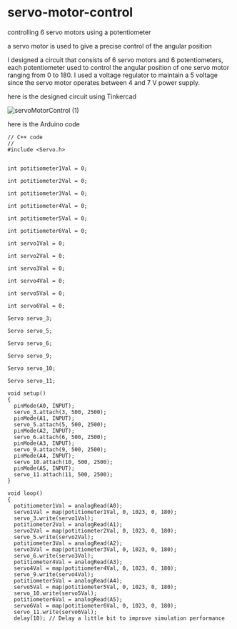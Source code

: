 # servo-motor-control
controlling 6 servo motors using a potentiometer  


a servo motor is used to give a precise control of the angular position

I designed a circuit that consists of 6 servo motors and 6 potentiometers, each potentiometer used to control the angular position of one servo motor ranging from 0 to 180.
I used a voltage regulator to  maintain a 5 voltage since the servo motor operates between 4 and 7 V power supply.

here is the designed circuit using Tinkercad

![servoMotorControl (1)](https://github.com/FaisalBaqutyan/basic-robot-walking-algorithm/assets/174335196/7529c36f-cadc-4ef8-bfb3-d89c738a2859)


here is the Arduino code 

```
// C++ code
//
#include <Servo.h>


int potitiometer1Val = 0;

int potitiometer2Val = 0;

int potitiometer3Val = 0;

int potitiometer4Val = 0;

int potitiometer5Val = 0;

int potitiometer6Val = 0;

int servo1Val = 0;

int servo2Val = 0;

int servo3Val = 0;

int servo4Val = 0;

int servo5Val = 0;

int servo6Val = 0;

Servo servo_3;

Servo servo_5;

Servo servo_6;

Servo servo_9;

Servo servo_10;

Servo servo_11;

void setup()
{
  pinMode(A0, INPUT);
  servo_3.attach(3, 500, 2500);
  pinMode(A1, INPUT);
  servo_5.attach(5, 500, 2500);
  pinMode(A2, INPUT);
  servo_6.attach(6, 500, 2500);
  pinMode(A3, INPUT);
  servo_9.attach(9, 500, 2500);
  pinMode(A4, INPUT);
  servo_10.attach(10, 500, 2500);
  pinMode(A5, INPUT);
  servo_11.attach(11, 500, 2500);
}

void loop()
{
  potitiometer1Val = analogRead(A0);
  servo1Val = map(potitiometer1Val, 0, 1023, 0, 180);
  servo_3.write(servo1Val);
  potitiometer2Val = analogRead(A1);
  servo2Val = map(potitiometer2Val, 0, 1023, 0, 180);
  servo_5.write(servo2Val);
  potitiometer3Val = analogRead(A2);
  servo3Val = map(potitiometer3Val, 0, 1023, 0, 180);
  servo_6.write(servo3Val);
  potitiometer4Val = analogRead(A3);
  servo4Val = map(potitiometer4Val, 0, 1023, 0, 180);
  servo_9.write(servo4Val);
  potitiometer5Val = analogRead(A4);
  servo5Val = map(potitiometer5Val, 0, 1023, 0, 180);
  servo_10.write(servo5Val);
  potitiometer6Val = analogRead(A5);
  servo6Val = map(potitiometer6Val, 0, 1023, 0, 180);
  servo_11.write(servo6Val);
  delay(10); // Delay a little bit to improve simulation performance
```
